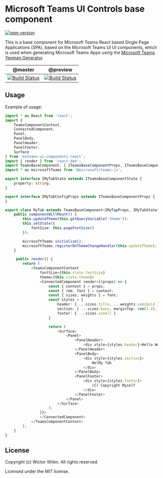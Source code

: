 # Microsoft Teams UI Controls base component

[![npm version](https://badge.fury.io/js/msteams-react-base-component.svg)](https://badge.fury.io/js/msteams-react-base-component)

This is a base component for Microsoft Teams React based Single Page Applications (SPA), based on the Microsoft Teams UI UI components, which is used when generating Microsoft Teams Apps using the [Microsoft Teams Yeoman Generator](https://aka.ms/yoteams).

 | @master | @preview |
 :--------:|:---------:
 [![Build Status](https://travis-ci.org/wictorwilen/msteams-react-base-component.svg?branch=master)](https://travis-ci.org/wictorwilen/msteams-react-base-component)|[![Build Status](https://travis-ci.org/wictorwilen/msteams-react-base-component.svg?branch=preview)](https://travis-ci.org/wictorwilen/msteams-react-base-component)


## Usage

Example of usage:

```  TypeScript
import * as React from 'react';
import {
    TeamsComponentContext,
    ConnectedComponent,
    Panel,
    PanelBody,
    PanelHeader,
    PanelFooter,
    Surface
} from 'msteams-ui-components-react';
import { render } from 'react-dom';
import TeamsBaseComponent, { ITeamsBaseComponentProps, ITeamsBaseComponentState } from 'msteams-react-base-component'
import * as microsoftTeams from '@microsoft/teams-js';

export interface IMyTabState extends ITeamsBaseComponentState {
    property: string;
}

export interface IMyTabConfigProps extends ITeamsBaseComponentProps {
}

export class MyTab extends TeamsBaseComponent<IMyTapProps, IMyTabState> {
    public componentWillMount() {
        this.updateTheme(this.getQueryVariable('theme'));
        this.setState({
            fontSize: this.pageFontSize()
        });

        microsoftTeams.initialize();
        microsoftTeams.registerOnThemeChangeHandler(this.updateTheme);
    }

     public render() {
        return (
            <TeamsComponentContext
                fontSize={this.state.fontSize}
                theme={this.state.theme}>
                <ConnectedComponent render={(props) => {
                    const { context } = props;
                    const { rem, font } = context;
                    const { sizes, weights } = font;
                    const styles = {
                        header: { ...sizes.title, ...weights.semibold },
                        section: { ...sizes.base, marginTop: rem(1.4), marginBottom: rem(1.4) },
                        footer: { ...sizes.xsmall }
                    }

                    return (
                        <Surface>
                            <Panel>
                                <PanelHeader>
                                    <div style={styles.header}>Hello World</div>
                                </PanelHeader>
                                <PanelBody>
                                    <div style={styles.section}>
                                        HelMy Tab 
                                    </div>
                                </PanelBody>
                                <PanelFooter>
                                    <div style={styles.footer}>
                                        (C) Copyright Myself
                                    </div>
                                </PanelFooter>
                            </Panel>
                        </Surface>
                    );
                }}>
                </ConnectedComponent>
            </TeamsComponentContext>
        );
    }
}

```

## License

Copyright (c) Wictor Wilén. All rights reserved.

Licensed under the MIT license.
